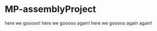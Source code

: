 # MP-assemblyProject
 









here we gooooo!
here we gooooo again!
here we gooooo again again!










